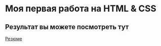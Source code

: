 # Моя первая работа на HTML & CSS

## Результат вы можете посмотреть тут

[Резюме](https://github.com/3odaP/Resume)
